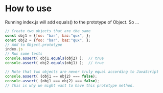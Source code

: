 # How to use
Running index.js will add equals() to the prototype of Object. So ...

```javascript
// Create two objects that are the same
const obj1 = {foo: "bar", baz:"qux", };
const obj2 = {foo: "bar", baz:"qux", };
// Add to Object.prototype
index.js
// Run some tests
console.assert( obj1.equals(obj2) );  // true
console.assert( obj2.equals(obj1) );  // true

// Note that two objects are never truly equal according to JavaScript unless they point to the same object in memory:
console.assert( (obj1 == obj2) === false);  
console.assert( (obj1 === obj2) === false);
// This is why we might want to have this prototype method. 

```